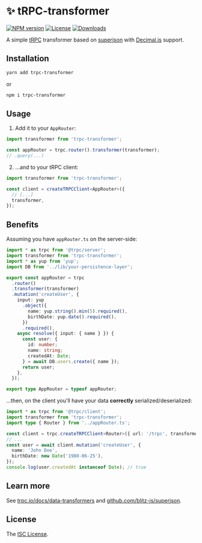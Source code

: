 # ✨ tRPC-transformer

[![NPM version][npm-image]][npm-url]
[![License][license-image]][license-url]
[![Downloads][downloads-image]][downloads-url]

A simple [tRPC](https://trpc.io) transformer based on [superjson](https://github.com/blitz-js/superjson) with [Decimal.js](https://mikemcl.github.io/decimal.js/) support.

## Installation

```bash
yarn add trpc-transformer
```

or

```bash
npm i trpc-transformer
```

## Usage

1. Add it to your `AppRouter`:

```ts
import transformer from 'trpc-transformer';

const appRouter = trpc.router().transformer(transformer);
// .query(...)
```

2. ...and to your tRPC client:

```ts
import transformer from 'trpc-transformer';

const client = createTRPCClient<AppRouter>({
  // [...]
  transformer,
});
```

## Benefits

Assuming you have `appRouter.ts` on the server-side:

```ts
import * as trpc from '@trpc/server';
import transformer from 'trpc-transformer';
import * as yup from 'yup';
import DB from '../lib/your-persistence-layer';

export const appRouter = trpc
  .router()
  .transformer(transformer)
  .mutation('createUser', {
    input: yup
      .object({
        name: yup.string().min(5).required(),
        birthDate: yup.date().required(),
      })
      .required(),
    async resolve({ input: { name } }) {
      const user: {
        id: number;
        name: string;
        createdAt: Date;
      } = await DB.users.create({ name });
      return user;
    },
  });

export type AppRouter = typeof appRouter;
```

...then, on the client you'll have your data **correctly** serialized/deserialized:

```ts
import * as trpc from '@trpc/client';
import transformer from 'trpc-transformer';
import type { Router } from '../appRouter.ts';

const client = trpc.createTRPCClient<Router>({ url: '/trpc', transformer });
// ...
const user = await client.mutation('createUser', {
  name: 'John Doe',
  birthDate: new Date('1980-06-25'),
});
console.log(user.createdAt instanceof Date); // true
```

## Learn more

See [trpc.io/docs/data-transformers](https://trpc.io/docs/data-transformers) and [github.com/blitz-js/superjson](https://github.com/blitz-js/superjson).

## License

The [ISC License](https://github.com/icflorescu/trpc-transformer/blob/master/LICENSE).

[npm-image]: https://img.shields.io/npm/v/trpc-transformer.svg?style=flat-square
[npm-url]: https://npmjs.org/package/trpc-transformer
[license-image]: http://img.shields.io/npm/l/trpc-transformer.svg?style=flat-square
[license-url]: LICENSE
[downloads-image]: http://img.shields.io/npm/dm/trpc-transformer.svg?style=flat-square
[downloads-url]: https://npmjs.org/package/trpc-transformer
